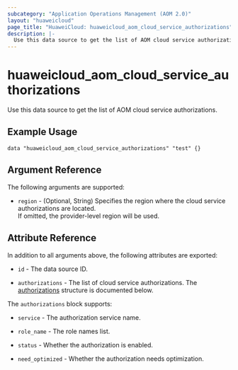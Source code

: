 ```yaml
---
subcategory: "Application Operations Management (AOM 2.0)"
layout: "huaweicloud"
page_title: "HuaweiCloud: huaweicloud_aom_cloud_service_authorizations"
description: |-
  Use this data source to get the list of AOM cloud service authorizations.
---
```


# huaweicloud_aom_cloud_service_authorizations

Use this data source to get the list of AOM cloud service authorizations.

## Example Usage

```hcl
data "huaweicloud_aom_cloud_service_authorizations" "test" {}
```

## Argument Reference

The following arguments are supported:

* `region` - (Optional, String)  Specifies the region where the cloud service authorizations are located.  
  If omitted, the provider-level region will be used.

## Attribute Reference

In addition to all arguments above, the following attributes are exported:

* `id` - The data source ID.

* `authorizations` - The list of cloud service authorizations.
  The [authorizations](#aom_cloud_service_authorizations) structure is documented below.

<a name="aom_cloud_service_authorizations"></a>
The `authorizations` block supports:

* `service` - The authorization service name.

* `role_name` - The role names list.

* `status` - Whether the authorization is enabled.

* `need_optimized` - Whether the authorization needs optimization.
